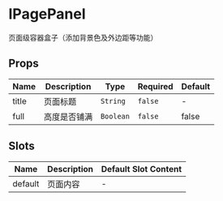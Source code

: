 # IPagePanel

页面级容器盒子（添加背景色及外边距等功能）

## Props

<!-- @vuese:IPagePanel:props:start -->
|Name|Description|Type|Required|Default|
|---|---|---|---|---|
|title|页面标题|`String`|`false`|-|
|full|高度是否铺满|`Boolean`|`false`|false|

<!-- @vuese:IPagePanel:props:end -->


## Slots

<!-- @vuese:IPagePanel:slots:start -->
|Name|Description|Default Slot Content|
|---|---|---|
|default|页面内容|-|

<!-- @vuese:IPagePanel:slots:end -->


